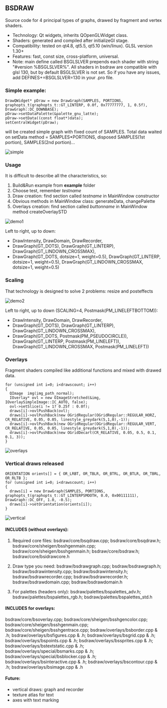 ## BSDRAW
Source code for 4 principal types of graphs, drawed by fragment and vertex shaders.

* Technology: Qt widgets, inherits QOpenGLWidget class.
* Shaders: generated and compiled after initializeGl stage.
* Compatibility: tested on qt4.8, qt5.5, qt5.10 (win/linux). GLSL version 1.30+
* Features: fast, const size, cross-platform, universal.
* Note: main define called BSGLSLVER prepends each shader with string "#version %BSGLSLVER%". 
All shaders in bsdraw are compatible with glsl 130, but by default BSGLSLVER is not set. So
if you have any issues, add DEFINES+=BSGLSLVER=130 in your .pro file.

### Simple example:
```
DrawQWidget* pDraw = new DrawGraph(SAMPLES, PORTIONS, graphopts_t(graphopts_t::GT_LINTERP, 0.0f, 0x77777777, 1, 0.5f), DrawGraph::DC_DOWNBASE);
pDraw->setDataPalette(&palette_gnu_latte);
pDraw->setData((const float*)data);
setCentralWidget(pDraw);
```
will be created simple graph with fixed count of SAMPLES. Total data waited on setData method = SAMPLES*PORTIONS,
disposed SAMPLES(1st portion), SAMPLES(2nd portion)...

![simple](/demoimages/simple.png)

### Usage
It is difficult to describe all the characteristics, so:
1. Build&Run example from __example__ folder
2. Choose test, remember _testname_
3. Draw creation: find section called _testname_ in MainWindow constructor
4. Obvious methods in MainWindow class: generateData, changePalette
5. Overlays creation: find section called _buttonname_ in MainWindow method createOverlaySTD

![demo1](/demoimages/demo1.png)

Left to right, up to down: 
* DrawIntensity, DrawDomain, DrawRecorder, 
* DrawGraph(GT_DOTS), DrawGraph(GT_LINTERP), DrawGraph(GT_LINDOWN_CROSSMAX),
* DrawGraph(GT_DOTS, dotsize=1, weight=0.5), DrawGraph(GT_LINTERP, dotsize=1, weight=0.5), DrawGraph(GT_LINDOWN_CROSSMAX, dotsize=1, weight=0.5)

### Scaling
That technology is designed to solve 2 problems: resize and posteffects

![demo2](/demoimages/demo2.png)

Left to right, up to down (SCALING=4, Postmask(PM_LINELEFTBOTTOM)): 
* DrawIntensity, DrawDomain, DrawRecorder, 
* DrawGraph(GT_DOTS), DrawGraph(GT_LINTERP), DrawGraph(GT_LINDOWN_CROSSMAX),
* DrawGraph(GT_DOTS, Postmask(PM_PSEUDOCIRCLE)), DrawGraph(GT_LINTERP, Postmask(PM_LINELEFT)), DrawGraph(GT_LINDOWN_CROSSMAX, Postmask(PM_LINELEFT))

### Overlays
Fragment shaders compiled like additional functions and mixed with drawed data.
```
for (unsigned int i=0; i<drawscount; i++)
{
  QImage  img(img_path_normal);
  IOverlay* ovl = new OImageStretched(&img, IOverlaySimpleImage::IC_AUTO, false);
  ovl->setSlice(i != 1? 0.25f : 0.0f);
  draws[i]->ovlPushBack(ovl);
  draws[i]->ovlPushBack(new OGridRegular(OGridRegular::REGULAR_HORZ, CR_RELATIVE, 0.05, 0.05, linestyle_greydark(5,1,0),-1));
  draws[i]->ovlPushBack(new OGridRegular(OGridRegular::REGULAR_VERT, CR_RELATIVE, 0.05, 0.05, linestyle_greydark(5,1,0),-1));
  draws[i]->ovlPushBack(new OGridDecart(CR_RELATIVE, 0.05, 0.5, 0.1, 0.1, 3));
}
```

![overlays](/demoimages/overlays.png)

### Vertical draws released
```
ORIENTATION orients[] = { OR_LRBT, OR_TBLR, OR_BTRL, OR_BTLR, OR_TBRL, OR_RLTB };
for (unsigned int i=0; i<drawscount; i++)
{
  draws[i] = new DrawGraph(SAMPLES, PORTIONS, graphopts_t(graphopts_t::GT_LINTERPSMOOTH, 0.0, 0x00111111), DrawGraph::DC_OFF, 1.0, -0.5);
  draws[i]->setOrientation(orients[i]);
}
```

![vertical](/demoimages/vertical.png)

#### INCLUDES (without overlays):
1. Required core files:
bsdraw/core/bsqdraw.cpp;
bsdraw/core/bsqdraw.h;
bsdraw/core/sheigen/bsshgenmain.cpp;
bsdraw/core/sheigen/bsshgenmain.h;
bsdraw/core/bsdraw.h;
bsdraw/core/bsidrawcore.h

2. Draw type you need:
bsdraw/bsdrawgraph.cpp;
bsdraw/bsdrawgraph.h;
bsdraw/bsdrawintensity.cpp;
bsdraw/bsdrawintensity.h;
bsdraw/bsdrawrecorder.cpp;
bsdraw/bsdrawrecorder.h;
bsdraw/bsdrawdomain.cpp;
bsdraw/bsdrawdomain.h

3. For palettes (headers only):
bsdraw/palettes/bspalettes_adv.h;
bsdraw/palettes/bspalettes_rgb.h;
bsdraw/palettes/bspalettes_std.h

#### INCLUDES for overlays:
bsdraw/core/bsoverlay.cpp;
bsdraw/core/sheigen/bsshgencolor.cpp;
bsdraw/core/sheigen/bsshgenmain.cpp;
bsdraw/core/sheigen/bsshgentrace.cpp;
bsdraw/overlays/bsborder.cpp & .h;
bsdraw/overlays/bsfigures.cpp & .h;
bsdraw/overlays/bsgrid.cpp & .h;
bsdraw/overlays/bspoints.cpp & .h;
bsdraw/overlays/bssprites.cpp & .h;
bsdraw/overlays/bstextstatic.cpp & .h;
bsdraw/overlays/special/bsmarks.cpp & .h;
bsdraw/overlays/special/bsblocker.cpp & .h;
bsdraw/overlays/bsinteractive.cpp & .h;
bsdraw/overlays/bscontour.cpp & .h;
bsdraw/overlays/bsimage.cpp & .h
    
#### Future:
* vertical draws: graph and recorder
* texture atlas for text
* axes with text marking
